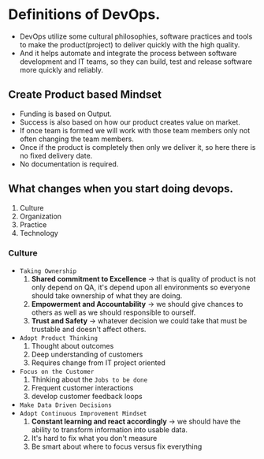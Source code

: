 # Definitions of DevOps.
* DevOps utilize some cultural philosophies, software practices and tools to make the product(project) to deliver quickly with the high quality.
* And it helps automate and integrate the process between software development and IT teams, so they can build, test and release software more quickly and reliably.
## Create Product based Mindset
* Funding is based on Output.
* Success is also based on how our product creates value on market.
* If once team is formed we will work with those team members only not often changing the team members.
* Once if the product is completely then only we deliver it, so here there is no fixed delivery date.
* No documentation is required.
## What changes when you start doing devops.
1. Culture
2. Organization
3. Practice
4. Technology

### Culture
* `Taking Ownership`
    1. **Shared commitment to Excellence** -> that is quality of product is not only depend on QA, it's depend upon all environments so everyone should take ownership of what they are doing.
    2. **Empowerment and Accountability** -> we should give chances to others as well as we should responsible to ourself.
    3. **Trust and Safety** -> whatever decision we could take that must be trustable and doesn't affect others.
* `Adopt Product Thinking`
    1. Thought about outcomes
    2. Deep understanding of customers
    3. Requires change from IT project oriented
* `Focus on the Customer`
    1. Thinking about the `Jobs to be done`
    2. Frequent customer interactions
    3. develop customer feedback loops
* `Make Data Driven Decisions`
* `Adopt Continuous Improvement Mindset`
    1. **Constant learning and react accordingly** -> we should have the ability to transform information into usable data.
    2. It's hard to fix what you don't measure
    3. Be smart about where to focus versus fix everything